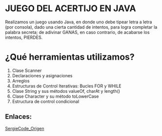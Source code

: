 # JUEGO DEL ACERTIJO EN JAVA
Realizamos un juego usando Java, en donde uno debe tipear letra a letra (por consola), dado una cierta cantidad de intentos, para logra completar la palabra secreta; de adivinar GANAS, en caso contrario, de acabarse los intentos, PIERDES.

# ¿Qué herramientas utilizamos?

1. Clase Scanner
2. Declaraciones y asignaciones
3. Arreglos
4. Estructuras de Control Iterativas: Bucles FOR y WHILE
5. Clase String y sus métodos valueOf, charAt y length() 
6. Clase Character y su método toLowerCase
7. Estructura de control condicional

## Enlaces:
[SergieCode_Origen](https://www.youtube.com/watch?v=BdNqW63ZaB0&t=26547s)
